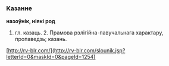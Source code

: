 ### Казанне
**назоўнік, ніякі род**

1. гл. казаць. 2. Прамова рэлігійна-павучальнага характару, пропаведзь; казань.

<a rel="author">[http://rv-blr.com/](http://rv-blr.com/slounik.jsp?letterId=0&maskId=0&pageId=1254)</a>
